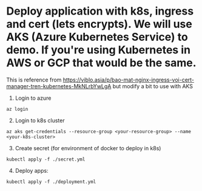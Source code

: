 # Deploy application with k8s, ingress and cert (lets encrypts). We will use AKS (Azure Kubernetes Service) to demo. If you're using Kubernetes in AWS or GCP that would be the same.
This is reference from https://viblo.asia/p/bao-mat-nginx-ingress-voi-cert-manager-tren-kubernetes-MkNLrbYwLgA but modify a bit to use with AKS

1. Login to azure
```
az login
```
2. Login to k8s cluster
```
az aks get-credentials --resource-group <your-resource-group> --name <your-k8s-cluster>
```

3. Create secret (for environment of docker to deploy in k8s)
```
kubectl apply -f ./secret.yml
```

4. Deploy apps:
```
kubectl apply -f ./deployment.yml 
```